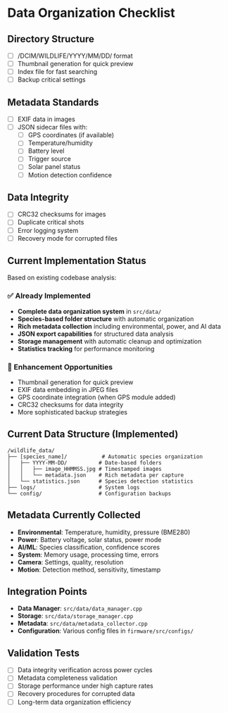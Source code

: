 # Data Organization Checklist

## Directory Structure
- [ ] /DCIM/WILDLIFE/YYYY/MM/DD/ format
- [ ] Thumbnail generation for quick preview
- [ ] Index file for fast searching
- [ ] Backup critical settings

## Metadata Standards
- [ ] EXIF data in images
- [ ] JSON sidecar files with:
  - [ ] GPS coordinates (if available)
  - [ ] Temperature/humidity
  - [ ] Battery level
  - [ ] Trigger source
  - [ ] Solar panel status
  - [ ] Motion detection confidence

## Data Integrity
- [ ] CRC32 checksums for images
- [ ] Duplicate critical shots
- [ ] Error logging system
- [ ] Recovery mode for corrupted files

## Current Implementation Status
Based on existing codebase analysis:

### ✅ Already Implemented
- **Complete data organization system** in `src/data/`
- **Species-based folder structure** with automatic organization
- **Rich metadata collection** including environmental, power, and AI data
- **JSON export capabilities** for structured data analysis
- **Storage management** with automatic cleanup and optimization
- **Statistics tracking** for performance monitoring

### 🔄 Enhancement Opportunities
- Thumbnail generation for quick preview
- EXIF data embedding in JPEG files
- GPS coordinate integration (when GPS module added)
- CRC32 checksums for data integrity
- More sophisticated backup strategies

## Current Data Structure (Implemented)
```
/wildlife_data/
├── [species_name]/           # Automatic species organization
│   ├── YYYY-MM-DD/          # Date-based folders
│   │   ├── image_HHMMSS.jpg # Timestamped images
│   │   └── metadata.json    # Rich metadata per capture
│   └── statistics.json      # Species detection statistics
├── logs/                    # System logs
└── config/                  # Configuration backups
```

## Metadata Currently Collected
- **Environmental**: Temperature, humidity, pressure (BME280)
- **Power**: Battery voltage, solar status, power mode
- **AI/ML**: Species classification, confidence scores
- **System**: Memory usage, processing time, errors
- **Camera**: Settings, quality, resolution
- **Motion**: Detection method, sensitivity, timestamp

## Integration Points
- **Data Manager**: `src/data/data_manager.cpp`
- **Storage**: `src/data/storage_manager.cpp`  
- **Metadata**: `src/data/metadata_collector.cpp`
- **Configuration**: Various config files in `firmware/src/configs/`

## Validation Tests
- [ ] Data integrity verification across power cycles
- [ ] Metadata completeness validation
- [ ] Storage performance under high capture rates
- [ ] Recovery procedures for corrupted data
- [ ] Long-term data organization efficiency